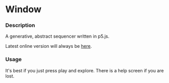 # Window

### Description

A generative, abstract sequencer written in p5.js.

Latest online version will always be [here](https://0F.digital/window).

### Usage
It's best if you just press play and explore. There is a help screen if you are lost.
